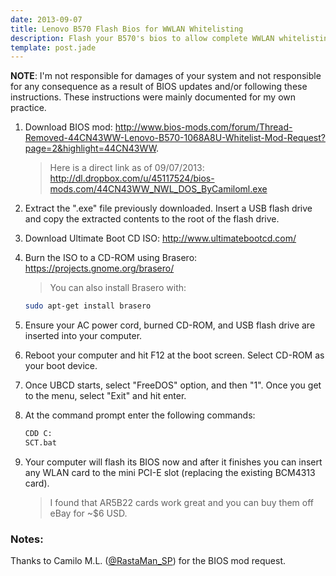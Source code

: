 ```yaml
---
date: 2013-09-07
title: Lenovo B570 Flash Bios for WWLAN Whitelisting
description: Flash your B570's bios to allow complete WWLAN whitelisting.
template: post.jade
---
```


**NOTE**: I'm not responsible for damages of your system and not responsible for any consequence as a result of BIOS updates and/or following these instructions.  These instructions were mainly documented for my own practice.

1. Download BIOS mod: <http://www.bios-mods.com/forum/Thread-Removed-44CN43WW-Lenovo-B570-1068A8U-Whitelist-Mod-Request?page=2&highlight=44CN43WW>.

    > Here is a direct link as of 09/07/2013: <http://dl.dropbox.com/u/45117524/bios-mods.com/44CN43WW_NWL_DOS_ByCamiloml.exe>

2. Extract the ".exe" file previously downloaded.  Insert a USB flash drive and copy the extracted contents to the root of the flash drive.

3. Download Ultimate Boot CD ISO: <http://www.ultimatebootcd.com/>

4. Burn the ISO to a CD-ROM using Brasero: <https://projects.gnome.org/brasero/>

    > You can also install Brasero with:

    ```bash
    sudo apt-get install brasero
    ```

5. Ensure your AC power cord, burned CD-ROM, and USB flash drive are inserted into your computer.

6. Reboot your computer and hit F12 at the boot screen.  Select CD-ROM as your boot device.

7. Once UBCD starts, select "FreeDOS" option, and then "1".  Once you get to the menu, select "Exit" and hit enter.

8. At the command prompt enter the following commands:

    ```bash
    CDD C:
    SCT.bat
    ```

9. Your computer will flash its BIOS now and after it finishes you can insert any WLAN card to the mini PCI-E slot (replacing the existing BCM4313 card).

    > I found that AR5B22 cards work great and you can buy them off eBay for ~$6 USD.

### Notes:

Thanks to Camilo M.L. ([@RastaMan_SP](https://twitter.com/RastaMan_Sp)) for the BIOS mod request.
